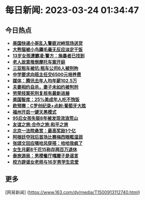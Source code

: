 
# 每日新闻: 2023-03-24 01:34:47
## 今日热点

- **[美国快递小哥乱入警匪对峙现场送货](https://www.163.com/search?keyword=%E7%BE%8E%E5%9B%BD%E5%BF%AB%E9%80%92%E5%B0%8F%E5%93%A5%E4%B9%B1%E5%85%A5%E8%AD%A6%E5%8C%AA%E5%AF%B9%E5%B3%99%E7%8E%B0%E5%9C%BA%E9%80%81%E8%B4%A7)**
- **[大熊猫被小鸟薅毛毫无反应淡定干饭](https://www.163.com/search?keyword=%E5%A4%A7%E7%86%8A%E7%8C%AB%E8%A2%AB%E5%B0%8F%E9%B8%9F%E8%96%85%E6%AF%9B%E6%AF%AB%E6%97%A0%E5%8F%8D%E5%BA%94%E6%B7%A1%E5%AE%9A%E5%B9%B2%E9%A5%AD)**
- **[13岁女孩遭霸凌:警方：施暴者已找到](https://www.163.com/search?keyword=13%E5%B2%81%E5%A5%B3%E5%AD%A9%E9%81%AD%E9%9C%B8%E5%87%8C+%E8%AD%A6%E6%96%B9%EF%BC%9A%E6%96%BD%E6%9A%B4%E8%80%85%E5%B7%B2%E6%89%BE%E5%88%B0)**
- **[老人故意推倒摩托车案开庭](https://www.163.com/search?keyword=%E8%80%81%E4%BA%BA%E6%95%85%E6%84%8F%E6%8E%A8%E5%80%92%E6%91%A9%E6%89%98%E8%BD%A6%E6%A1%88%E5%BC%80%E5%BA%AD)**
- **[三亚租车被坑:租车公司6人被刑拘](https://www.163.com/search?keyword=%E4%B8%89%E4%BA%9A%E7%A7%9F%E8%BD%A6%E8%A2%AB%E5%9D%91+%E7%A7%9F%E8%BD%A6%E5%85%AC%E5%8F%B86%E4%BA%BA%E8%A2%AB%E5%88%91%E6%8B%98)**
- **[中学要求向班主任交6500元培养费](https://www.163.com/search?keyword=%E4%B8%AD%E5%AD%A6%E8%A6%81%E6%B1%82%E5%90%91%E7%8F%AD%E4%B8%BB%E4%BB%BB%E4%BA%A46500%E5%85%83%E5%9F%B9%E5%85%BB%E8%B4%B9)**
- **[媒体：腾讯去年人均年薪102.5万](https://www.163.com/search?keyword=%E5%AA%92%E4%BD%93%EF%BC%9A%E8%85%BE%E8%AE%AF%E5%8E%BB%E5%B9%B4%E4%BA%BA%E5%9D%87%E5%B9%B4%E8%96%AA102.5%E4%B8%87)**
- **[夫妻相约自杀，妻子未如约被判刑](https://www.163.com/search?keyword=%E5%A4%AB%E5%A6%BB%E7%9B%B8%E7%BA%A6%E8%87%AA%E6%9D%80%EF%BC%8C%E5%A6%BB%E5%AD%90%E6%9C%AA%E5%A6%82%E7%BA%A6%E8%A2%AB%E5%88%A4%E5%88%91)**
- **[劳荣枝案死刑复核有最新进展](https://www.163.com/search?keyword=%E5%8A%B3%E8%8D%A3%E6%9E%9D%E6%A1%88%E6%AD%BB%E5%88%91%E5%A4%8D%E6%A0%B8%E6%9C%89%E6%9C%80%E6%96%B0%E8%BF%9B%E5%B1%95)**
- **[美国智库：25%美成年人吃不饱饭](https://www.163.com/search?keyword=%E7%BE%8E%E5%9B%BD%E6%99%BA%E5%BA%93%EF%BC%9A25%25%E7%BE%8E%E6%88%90%E5%B9%B4%E4%BA%BA%E5%90%83%E4%B8%8D%E9%A5%B1%E9%A5%AD)**
- **[欧预赛：C罗创纪录+点射:葡萄牙大胜](https://www.163.com/search?keyword=%E6%AC%A7%E9%A2%84%E8%B5%9B%EF%BC%9AC%E7%BD%97%E5%88%9B%E7%BA%AA%E5%BD%95%2B%E7%82%B9%E5%B0%84+%E8%91%A1%E8%90%84%E7%89%99%E5%A4%A7%E8%83%9C)**
- **[福州开启一键天黑模式](https://www.163.com/search?keyword=%E7%A6%8F%E5%B7%9E%E5%BC%80%E5%90%AF%E4%B8%80%E9%94%AE%E5%A4%A9%E9%BB%91%E6%A8%A1%E5%BC%8F)**
- **[95后女孩失联8年被发现流浪荒山](https://www.163.com/search?keyword=95%E5%90%8E%E5%A5%B3%E5%AD%A9%E5%A4%B1%E8%81%948%E5%B9%B4%E8%A2%AB%E5%8F%91%E7%8E%B0%E6%B5%81%E6%B5%AA%E8%8D%92%E5%B1%B1)**
- **[友谊之旅:合作之旅:和平之旅](https://www.163.com/search?keyword=%E5%8F%8B%E8%B0%8A%E4%B9%8B%E6%97%85+%E5%90%88%E4%BD%9C%E4%B9%8B%E6%97%85+%E5%92%8C%E5%B9%B3%E4%B9%8B%E6%97%85)**
- **[北京一法院悬赏：最高奖励1个亿](https://www.163.com/search?keyword=%E5%8C%97%E4%BA%AC%E4%B8%80%E6%B3%95%E9%99%A2%E6%82%AC%E8%B5%8F%EF%BC%9A%E6%9C%80%E9%AB%98%E5%A5%96%E5%8A%B11%E4%B8%AA%E4%BA%BF)**
- **[阿根廷夺冠后首场比赛梅西眼眶湿润](https://www.163.com/search?keyword=%E9%98%BF%E6%A0%B9%E5%BB%B7%E5%A4%BA%E5%86%A0%E5%90%8E%E9%A6%96%E5%9C%BA%E6%AF%94%E8%B5%9B%E6%A2%85%E8%A5%BF%E7%9C%BC%E7%9C%B6%E6%B9%BF%E6%B6%A6)**
- **[张颂文回应嘻哈风穿搭：哈哈我疯了](https://www.163.com/search?keyword=%E5%BC%A0%E9%A2%82%E6%96%87%E5%9B%9E%E5%BA%94%E5%98%BB%E5%93%88%E9%A3%8E%E7%A9%BF%E6%90%AD%EF%BC%9A%E5%93%88%E5%93%88%E6%88%91%E7%96%AF%E4%BA%86)**
- **[女生月薪8千花15称存两百万退休](https://www.163.com/search?keyword=%E5%A5%B3%E7%94%9F%E6%9C%88%E8%96%AA8%E5%8D%83%E8%8A%B115%E7%A7%B0%E5%AD%98%E4%B8%A4%E7%99%BE%E4%B8%87%E9%80%80%E4%BC%91)**
- **[泰旅游局：男模餐厅嘎腰子是谣言](https://www.163.com/search?keyword=%E6%B3%B0%E6%97%85%E6%B8%B8%E5%B1%80%EF%BC%9A%E7%94%B7%E6%A8%A1%E9%A4%90%E5%8E%85%E5%98%8E%E8%85%B0%E5%AD%90%E6%98%AF%E8%B0%A3%E8%A8%80)**
- **[校方辟谣女老师与16岁男学生恋爱](https://www.163.com/search?keyword=%E6%A0%A1%E6%96%B9%E8%BE%9F%E8%B0%A3%E5%A5%B3%E8%80%81%E5%B8%88%E4%B8%8E16%E5%B2%81%E7%94%B7%E5%AD%A6%E7%94%9F%E6%81%8B%E7%88%B1)**

## 更多
[网易新闻] (https://www.163.com/dy/media/T1500913112740.html)
